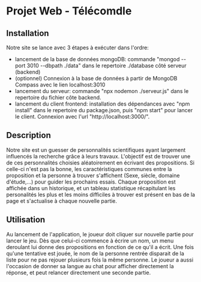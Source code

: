 # Projet Web - Télécomdle

## Installation

Notre site se lance avec 3 étapes à exécuter dans l'ordre:
- lancement de la base de données mongoDB: commande "mongod --port 3010 --dbpath ./data" dans le repertoire ./database côté serveur (backend)
- (optionnel) Connexion à la base de données à partir de MongoDB Compass avec le lien localhost:3010
- lancement du serveur: commande "npx nodemon ./serveur.js" dans le repertoire du fichier côte backend.
- lancement du client frontend: installation des dépendances avec "npm install" dans le repertoire du package.json, puis "npm start" pour lancer le client. Connexion avec l'url "http://localhost:3000/".

## Description
Notre site est un guesser de personnalités scientifiques ayant largement influencés la recherche grâce à leurs travaux. L'objectif est de trouver une de ces personnalités choisies aléatoirement en écrivant des propositions. Si celle-ci n'est pas la bonne, les caractéristiques communes entre la proposition et la personne à trouver s'affichent (Sexe, siècle, domaine d'étude,...) pour guider les prochains essais. Chaque proposition est affichée dans un historique, et un tableau statistique récapitulant les personalités les plus et les moins difficiles à trouver est présent en bas de la page et s'actualise à chaque nouvelle partie.


## Utilisation
Au lancement de l'application, le joueur doit cliquer sur nouvelle partie pour lancer le jeu. Dès que celui-ci commence à écrire un nom, un menu deroulant lui donne des propositions en fonction de ce qu'il a écrit. Une fois qu'une tentative est jouée, le nom de la personne rentrée disparait de la liste pour ne pas rejouer plusieurs fois la même personne. Le joueur a aussi l'occasion de donner sa langue au chat pour afficher directement la réponse, et peut relancer directement une seconde partie.